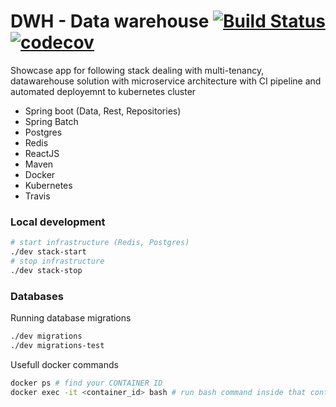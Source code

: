 # DWH - Data warehouse [![Build Status](https://travis-ci.com/marecica2/dwh.svg?branch=develop)](https://travis-ci.com/marecica2/dwh) [![codecov](https://codecov.io/gh/marecica2/dwh/branch/develop/graph/badge.svg)](https://codecov.io/gh/marecica2/dwh)


Showcase app for following stack dealing with multi-tenancy, 
datawarehouse solution with microservice architecture with CI pipeline and automated deployemnt to kubernetes cluster
- Spring boot (Data, Rest, Repositories)
- Spring Batch
- Postgres
- Redis
- ReactJS
- Maven
- Docker
- Kubernetes
- Travis 

### Local development
```bash
# start infrastructure (Redis, Postgres)
./dev stack-start 
# stop infrastructure
./dev stack-stop 
```

### Databases

Running database migrations

```bash
./dev migrations
./dev migrations-test
```

Usefull docker commands

```bash
docker ps # find your CONTAINER ID
docker exec -it <container_id> bash # run bash command inside that container
```
